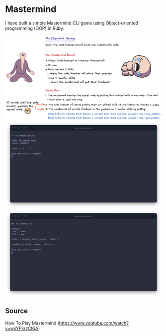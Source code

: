 # Mastermind

I have built a simple Mastermind CLI game using Object-oriented programming (OOP) in Ruby.

![mastermind-game](./images/mastermind-game.png)
![mastermind-cli-1](./images/mastermind-cli-1.png)
![mastermind-cli-2](./images/mastermind-cli-2.png)

## Source

How To Play Mastermind (https://www.youtube.com/watch?v=wsYPsrzCKiA)
